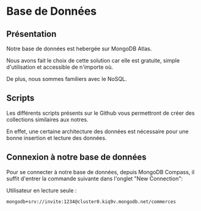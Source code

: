 
  

# Base de Données

  

  

## Présentation

  

Notre base de données est hebergée sur MongoDB Atlas.

  

Nous avons fait le choix de cette solution car elle est gratuite, simple d'utilisation et accessible de n'importe où.

  

De plus, nous sommes familiers avec le NoSQL.

  

## Scripts

  

Les différents scripts présents sur le Github vous permettront de créer des collections similaires aux notres.

  

En effet, une certaine architecture des données est nécessaire pour une bonne insertion et lecture des données.

  

## Connexion à notre base de données

  

Pour se connecter à notre base de données, depuis MongoDB Compass, il suffit d'entrer la commande suivante dans l'onglet "New Connection":

  Utilisateur en lecture seule :

    mongodb+srv://invite:1234@cluster0.kiq9v.mongodb.net/commerces
